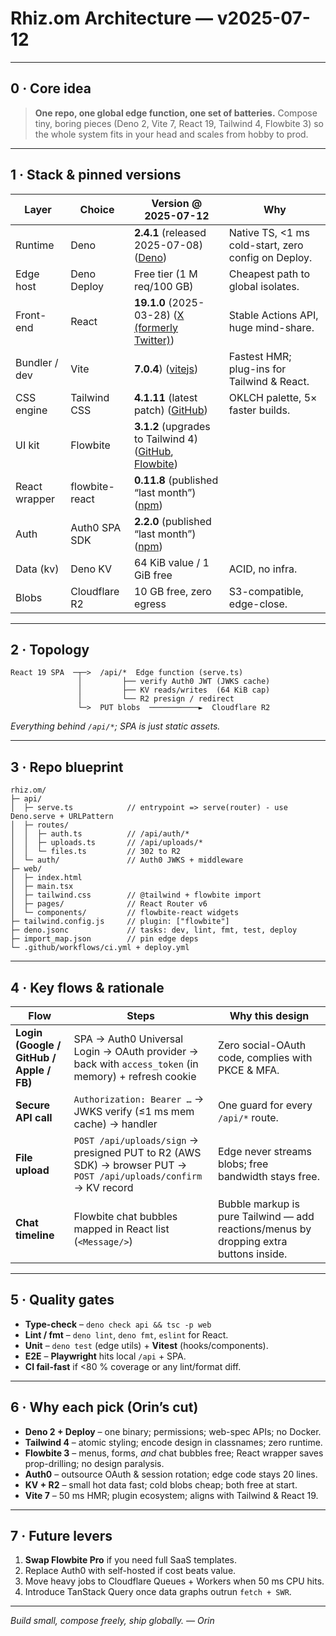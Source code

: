 # Rhiz.om Architecture — v2025-07-12

---

## 0 · Core idea

> **One repo, one global edge function, one set of batteries.**
> Compose tiny, boring pieces (Deno 2, Vite 7, React 19, Tailwind 4, Flowbite 3) so the whole system fits in your head and scales from hobby to prod.

---

## 1 · Stack & pinned versions

| Layer         | Choice         | Version @ 2025-07-12                                            | Why                                                 |
| ------------- | -------------- | --------------------------------------------------------------- | --------------------------------------------------- |
| Runtime       | Deno           | **2.4.1** (released 2025-07-08) ([Deno][1])                     | Native TS, <1 ms cold-start, zero config on Deploy. |
| Edge host     | Deno Deploy    | Free tier (1 M req/100 GB)                                      | Cheapest path to global isolates.                   |
| Front-end     | React          | **19.1.0** (2025-03-28) ([X (formerly Twitter)][2])             | Stable Actions API, huge mind-share.                |
| Bundler / dev | Vite           | **7.0.4**) ([vitejs][3])                            | Fastest HMR; plug-ins for Tailwind & React.         |
| CSS engine    | Tailwind CSS   | **4.1.11** (latest patch) ([GitHub][4])                         | OKLCH palette, 5× faster builds.                    |
| UI kit        | Flowbite       | **3.1.2** (upgrades to Tailwind 4) ([GitHub][5], [Flowbite][6]) |                                                     |
| React wrapper | flowbite-react | **0.11.8** (published “last month”) ([npm][7])                  |                                                     |
| Auth          | Auth0 SPA SDK  | **2.2.0** (published “last month”) ([npm][8])                   |                                                     |
| Data (kv)     | Deno KV        | 64 KiB value / 1 GiB free                                       | ACID, no infra.                                     |
| Blobs         | Cloudflare R2  | 10 GB free, zero egress                                         | S3-compatible, edge-close.                          |

---

## 2 · Topology

```
React 19 SPA  ─┬─>  /api/*  Edge function (serve.ts)
               │         ├── verify Auth0 JWT (JWKS cache)
               │         ├── KV reads/writes  (64 KiB cap)
               │         └── R2 presign / redirect
               └─>  PUT blobs  ───────────►  Cloudflare R2
```

*Everything behind `/api/*`; SPA is just static assets.*

---

## 3 · Repo blueprint

```
rhiz.om/
├─ api/
│  ├─ serve.ts            // entrypoint => serve(router) - use Deno.serve + URLPattern
│  ├─ routes/
│  │  ├─ auth.ts          // /api/auth/*
│  │  ├─ uploads.ts       // /api/uploads/*
│  │  └─ files.ts         // 302 to R2
│  └─ auth/               // Auth0 JWKS + middleware
├─ web/
│  ├─ index.html
│  ├─ main.tsx
│  ├─ tailwind.css        // @tailwind + flowbite import
│  ├─ pages/              // React Router v6
│  └─ components/         // flowbite-react widgets
├─ tailwind.config.js     // plugin: ["flowbite"]
├─ deno.jsonc             // tasks: dev, lint, fmt, test, deploy
├─ import_map.json        // pin edge deps
└─ .github/workflows/ci.yml + deploy.yml
```

---

## 4 · Key flows & rationale

| Flow                                     | Steps                                                                                                            | Why this design                                                                        |
| ---------------------------------------- | ---------------------------------------------------------------------------------------------------------------- | -------------------------------------------------------------------------------------- |
| **Login (Google / GitHub / Apple / FB)** | SPA → Auth0 Universal Login → OAuth provider → back with `access_token` (in memory) + refresh cookie             | Zero social-OAuth code, complies with PKCE & MFA.                                      |
| **Secure API call**                      | `Authorization: Bearer …` → JWKS verify (≤1 ms mem cache) → handler                                              | One guard for every `/api/*` route.                                                    |
| **File upload**                          | `POST /api/uploads/sign` → presigned PUT to R2 (AWS SDK) → browser PUT → `POST /api/uploads/confirm` → KV record | Edge never streams blobs; free bandwidth stays free.                                   |
| **Chat timeline**                        | Flowbite chat bubbles mapped in React list (`<Message/>`)                                                        | Bubble markup is pure Tailwind — add reactions/menus by dropping extra buttons inside. |

---

## 5 · Quality gates

* **Type-check** – `deno check api && tsc -p web`
* **Lint / fmt** – `deno lint`, `deno fmt`, `eslint` for React.
* **Unit** – `deno test` (edge utils) + **Vitest** (hooks/components).
* **E2E** – **Playwright** hits local `/api` + SPA.
* **CI fail-fast** if <80 % coverage or any lint/format diff.

---

## 6 · Why each pick (Orin’s cut)

* **Deno 2 + Deploy** – one binary; permissions; web-spec APIs; no Docker.
* **Tailwind 4** – atomic styling; encode design in classnames; zero runtime.
* **Flowbite 3** – menus, forms, *and* chat bubbles free; React wrapper saves prop-drilling; no design paralysis.
* **Auth0** – outsource OAuth & session rotation; edge code stays 20 lines.
* **KV + R2** – small hot data fast; cold blobs cheap; both free at start.
* **Vite 7** – 50 ms HMR; plugin ecosystem; aligns with Tailwind & React 19.

---

## 7 · Future levers

1. **Swap Flowbite Pro** if you need full SaaS templates.
2. Replace Auth0 with self-hosted if cost beats value.
3. Move heavy jobs to Cloudflare Queues + Workers when 50 ms CPU hits.
4. Introduce TanStack Query once data graphs outrun `fetch + SWR`.

---

*Build small, compose freely, ship globally. — Orin*

[1]: https://deno.com/blog/v2.4?utm_source=chatgpt.com "Deno 2.4: deno bundle is back"
[2]: https://x.com/reactjs/status/1905734761039233283?utm_source=chatgpt.com "React 19.1 has just been released! Check out the latest updates here"
[3]: https://vite.dev/blog/announcing-vite7?utm_source=chatgpt.com "Vite 7.0 is out!"
[4]: https://github.com/tailwindlabs/tailwindcss/releases?utm_source=chatgpt.com "Releases · tailwindlabs/tailwindcss - GitHub"
[5]: https://github.com/themesberg/flowbite/releases "Releases · themesberg/flowbite · GitHub"
[6]: https://flowbite.com/docs/getting-started/quickstart/?utm_source=chatgpt.com "Quickstart - Flowbite"
[7]: https://www.npmjs.com/package/flowbite-react?utm_source=chatgpt.com "flowbite-react - NPM"
[8]: https://www.npmjs.com/package/%40auth0/auth0-spa-js?utm_source=chatgpt.com "@auth0/auth0-spa-js - npm"
